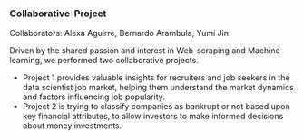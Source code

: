 ### Collaborative-Project  

Collaborators: Alexa Aguirre, Bernardo Arambula, Yumi Jin  

Driven by the shared passion and interest in Web-scraping and Machine learning, we performed two collaborative projects.  

- Project 1 provides valuable insights for recruiters and job seekers in the data scientist job market, helping them understand the market dynamics and factors influencing job popularity.  
- Project 2 is trying to classify companies as bankrupt or not based upon key financial attributes, to allow investors to make informed decisions about money investments.  
